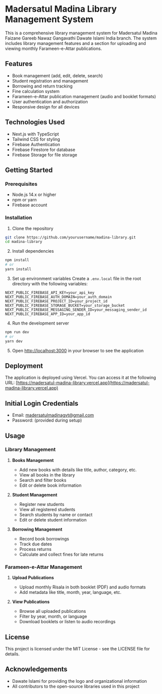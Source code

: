 # Madersatul Madina Library Management System

This is a comprehensive library management system for Madersatul Madina Faizane Gareeb Nawaz Gangavathi Dawate Islami India branch. The system includes library management features and a section for uploading and viewing monthly Farameen-e-Attar publications.

## Features

- Book management (add, edit, delete, search)
- Student registration and management
- Borrowing and return tracking
- Fine calculation system
- Farameen-e-Attar publication management (audio and booklet formats)
- User authentication and authorization
- Responsive design for all devices

## Technologies Used

- Next.js with TypeScript
- Tailwind CSS for styling
- Firebase Authentication
- Firebase Firestore for database
- Firebase Storage for file storage

## Getting Started

### Prerequisites

- Node.js 14.x or higher
- npm or yarn
- Firebase account

### Installation

1. Clone the repository
```bash
git clone https://github.com/yourusername/madina-library.git
cd madina-library
```

2. Install dependencies
```bash
npm install
# or
yarn install
```

3. Set up environment variables
Create a `.env.local` file in the root directory with the following variables:
```
NEXT_PUBLIC_FIREBASE_API_KEY=your_api_key
NEXT_PUBLIC_FIREBASE_AUTH_DOMAIN=your_auth_domain
NEXT_PUBLIC_FIREBASE_PROJECT_ID=your_project_id
NEXT_PUBLIC_FIREBASE_STORAGE_BUCKET=your_storage_bucket
NEXT_PUBLIC_FIREBASE_MESSAGING_SENDER_ID=your_messaging_sender_id
NEXT_PUBLIC_FIREBASE_APP_ID=your_app_id
```

4. Run the development server
```bash
npm run dev
# or
yarn dev
```

5. Open [http://localhost:3000](http://localhost:3000) in your browser to see the application

## Deployment

The application is deployed using Vercel. You can access it at the following URL:
[https://madersatul-madina-library.vercel.app](https://madersatul-madina-library.vercel.app)

## Initial Login Credentials

- Email: madersatulmadinagvt@gmail.com
- Password: (provided during setup)

## Usage

### Library Management

1. **Books Management**
   - Add new books with details like title, author, category, etc.
   - View all books in the library
   - Search and filter books
   - Edit or delete book information

2. **Student Management**
   - Register new students
   - View all registered students
   - Search students by name or contact
   - Edit or delete student information

3. **Borrowing Management**
   - Record book borrowings
   - Track due dates
   - Process returns
   - Calculate and collect fines for late returns

### Farameen-e-Attar Management

1. **Upload Publications**
   - Upload monthly Risala in both booklet (PDF) and audio formats
   - Add metadata like title, month, year, language, etc.

2. **View Publications**
   - Browse all uploaded publications
   - Filter by year, month, or language
   - Download booklets or listen to audio recordings

## License

This project is licensed under the MIT License - see the LICENSE file for details.

## Acknowledgements

- Dawate Islami for providing the logo and organizational information
- All contributors to the open-source libraries used in this project
